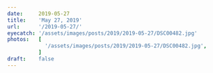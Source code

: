 ```yaml
---
date:     2019-05-27
title:    'May 27, 2019'
url:      '/2019-05-27/'
eyecatch: '/assets/images/posts/2019/2019-05-27/DSC00482.jpg'
photos:   [
            '/assets/images/posts/2019/2019-05-27/DSC00482.jpg',
          ]
draft:    false
---
```

